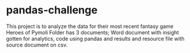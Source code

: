 # pandas-challenge
This project is to analyze the data for their most recent fantasy game Heroes of Pymoli
Folder has 3 documents; Word document with insight gotten for analytics, code using pandas and results and resource file with source document on csv.
